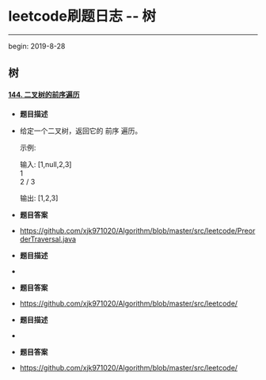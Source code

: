 # leetcode刷题日志 -- 树

---

begin: 2019-8-28

## 树

#### [144. 二叉树的前序遍历](https://leetcode-cn.com/problems/binary-tree-preorder-traversal/)

- **题目描述**

- 给定一个二叉树，返回它的 前序 遍历。

   示例:

  输入: [1,null,2,3]  
     1
      \
       2
      /
     3 

  输出: [1,2,3]

- **题目答案**

- https://github.com/xjk971020/Algorithm/blob/master/src/leetcode/PreorderTraversal.java



- **题目描述**
- 
- **题目答案**
- https://github.com/xjk971020/Algorithm/blob/master/src/leetcode/



- **题目描述**
- 
- **题目答案**
- https://github.com/xjk971020/Algorithm/blob/master/src/leetcode/



